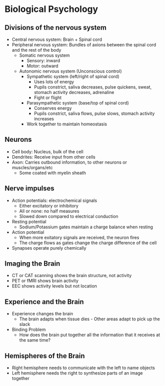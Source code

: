 # Biological Psychology
## Divisions of the nervous system
* Central nervous system: Brain + Spinal cord
* Peripheral nervous system: Bundles of axions between the spinal cord and the rest of the body
  * Somatic nervous system
    * Sensory: inward
    * Motor: outward
  * Autonomic nervous system (Unconscious control)
    * Sympathetic system (left/right of spinal cord)
      * Uses lots of energy
      * Pupils constrict, saliva decreases, pulse quickens, sweat, stomach activity decreases, adrenaline
      * Fight or flight
    * Parasympathetic system (base/top of spinal cord)
      * Conserves energy
      * Pupils constrict, saliva flows, pulse slows, stomach activity increases
    * Work together to maintain homeostasis

## Neurons
* Cell body: Nucleus, bulk of the cell
* Dendrites: Receive input from other cells
* Axon: Carries outbound information, to other neurons or muscles/organs/etc
  * Some coated with myelin sheath

## Nerve impulses
* Action potentials: electrochemical signals
  * Either excitatory or inhibitory
  * All or none: no half measures
  * Slowed down compared to electrical conduction
* Resting potential
  * Sodium/Potassium gates maintain a charge balance when resting
* Action potential
  * When more exitatory signals are received, the neuron fires
  * The charge flows as gates change the charge difference of the cell
* Synapses operate purely chemically

## Imaging the Brain
* CT or CAT scanning shows the brain structure, not activity
* PET or fMRI shows brain activity
* EEC shows activity levels but not location

## Experience and the Brain
* Experience changes the brain
  * The brain adapts when tissue dies - Other areas adapt to pick up the slack
* Binding Problem
  * How does the brain put together all the information that it receives at the same time?

## Hemispheres of the Brain
* Right hemisphere needs to communicate with the left to name objects
* Left hemisphere needs the right to synthesize parts of an image together
